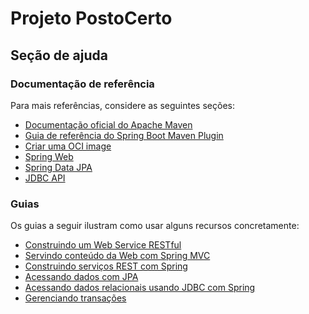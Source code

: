 # Projeto PostoCerto

## Seção de ajuda

### Documentação de referência
Para mais referências, considere as seguintes seções:

* [Documentação oficial do Apache Maven](https://maven.apache.org/guides/index.html)
* [Guia de referência do Spring Boot Maven Plugin](https://docs.spring.io/spring-boot/docs/3.0.5/maven-plugin/reference/html/)
* [Criar uma OCI image](https://docs.spring.io/spring-boot/docs/3.0.5/maven-plugin/reference/html/#build-image)
* [Spring Web](https://docs.spring.io/spring-boot/docs/3.0.5/reference/htmlsingle/#web)
* [Spring Data JPA](https://docs.spring.io/spring-boot/docs/3.0.5/reference/htmlsingle/#data.sql.jpa-and-spring-data)
* [JDBC API](https://docs.spring.io/spring-boot/docs/3.0.5/reference/htmlsingle/#data.sql)

### Guias
Os guias a seguir ilustram como usar alguns recursos concretamente:

* [Construindo um Web Service RESTful](https://spring.io/guides/gs/rest-service/)
* [Servindo conteúdo da Web com Spring MVC](https://spring.io/guides/gs/servindo-web-content/)
* [Construindo serviços REST com Spring](https://spring.io/guides/tutorials/rest/)
* [Acessando dados com JPA](https://spring.io/guides/gs/accessing-data-jpa/)
* [Acessando dados relacionais usando JDBC com Spring](https://spring.io/guides/gs/relational-data-access/)
* [Gerenciando transações](https://spring.io/guides/gs/managing-transactions/)